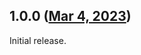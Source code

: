 ## 1.0.0 ([Mar 4, 2023](https://github.com/ramensoftware/windhawk-mods/blob/2802bbae81a2ad951ef0709e1ab3f33369d8873d/mods/disable-feedback-hub-hotkey.wh.cpp))

Initial release.
